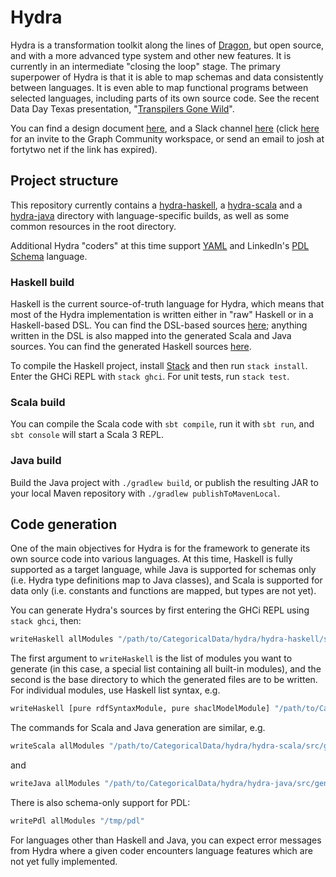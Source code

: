 # Hydra

Hydra is a transformation toolkit along the lines of [Dragon](https://eng.uber.com/dragon-schema-integration-at-uber-scale), but open source, and with a more advanced type system and other new features. It is currently in an intermediate "closing the loop" stage. The primary superpower of Hydra is that it is able to map schemas and data consistently between languages. It is even able to map functional programs between selected languages, including parts of its own source code.
See the recent Data Day Texas presentation, "[Transpilers Gone Wild](https://www.slideshare.net/joshsh/transpilers-gone-wild-introducing-hydra)".

You can find a design document [here](https://bit.ly/hydra-design-doc), and a Slack channel [here](https://bit.ly/hydra-slack) (click [here](https://join.slack.com/t/graphcommunity/shared_invite/zt-1a6ohrnn9-rXIBwn3L4NSC4cH0c1DN8A) for an invite to the Graph Community workspace, or send an email to josh at fortytwo net if the link has expired).

## Project structure

This repository currently contains a [hydra-haskell](https://github.com/CategoricalData/hydra/tree/main/hydra-haskell), a [hydra-scala](https://github.com/CategoricalData/hydra/tree/main/hydra-scala) and a [hydra-java](https://github.com/CategoricalData/hydra/tree/main/hydra-java) directory with language-specific builds, as well as some common resources in the root directory.

Additional Hydra "coders" at this time support [YAML](https://en.wikipedia.org/wiki/YAML) and LinkedIn's [PDL Schema](https://linkedin.github.io/rest.li/pdl_schema) language.

### Haskell build

Haskell is the current source-of-truth language for Hydra, which means that most of the Hydra implementation is written either in "raw" Haskell or in a Haskell-based DSL. You can find the DSL-based sources [here](https://github.com/CategoricalData/hydra/tree/main/hydra-haskell/src/main/haskell/Hydra/Impl/Haskell/Sources); anything written in the DSL is also mapped into the generated Scala and Java sources. You can find the generated Haskell sources [here](https://github.com/CategoricalData/hydra/tree/main/hydra-haskell/src/gen-main/haskell).

To compile the Haskell project, install [Stack](https://docs.haskellstack.org/en/stable/README/) and then run `stack install`. Enter the GHCi REPL with `stack ghci`. For unit tests, run `stack test`.

### Scala build

You can compile the Scala code with `sbt compile`, run it with `sbt run`, and `sbt console` will start a Scala 3 REPL.

### Java build

Build the Java project with `./gradlew build`, or publish the resulting JAR to your local Maven repository with `./gradlew publishToMavenLocal`.

## Code generation

One of the main objectives for Hydra is for the framework to generate its own source code into various languages. At this time, Haskell is fully supported as a target language, while Java is supported for schemas only (i.e. Hydra type definitions map to Java classes), and Scala is supported for data only (i.e. constants and functions are mapped, but types are not yet).

You can generate Hydra's sources by first entering the GHCi REPL using `stack ghci`, then:

```bash
writeHaskell allModules "/path/to/CategoricalData/hydra/hydra-haskell/src/gen-main/haskell"
```

The first argument to `writeHaskell` is the list of modules you want to generate (in this case, a special list containing all built-in modules), and the second is the base directory to which the generated files are to be written. For individual modules, use Haskell list syntax, e.g.

```bash
writeHaskell [pure rdfSyntaxModule, pure shaclModelModule] "/path/to/CategoricalData/hydra/hydra-haskell/src/gen-main/haskell"
```

The commands for Scala and Java generation are similar, e.g.

```bash
writeScala allModules "/path/to/CategoricalData/hydra/hydra-scala/src/gen-main/scala"
```

and

```bash
writeJava allModules "/path/to/CategoricalData/hydra/hydra-java/src/gen-main/java"
```

There is also schema-only support for PDL:

```bash
writePdl allModules "/tmp/pdl"
```

For languages other than Haskell and Java, you can expect error messages from Hydra where a given coder encounters language features which are not yet fully implemented.
